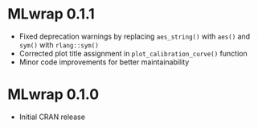 # MLwrap 0.1.1

* Fixed deprecation warnings by replacing `aes_string()` with `aes()` and `sym()` with `rlang::sym()`
* Corrected plot title assignment in `plot_calibration_curve()` function
* Minor code improvements for better maintainability

# MLwrap 0.1.0

* Initial CRAN release
